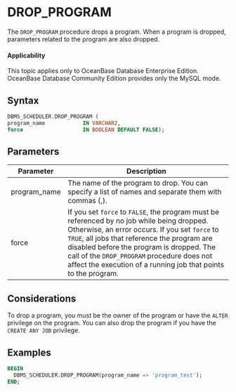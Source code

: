 # DROP_PROGRAM

The `DROP_PROGRAM` procedure drops a program. When a program is dropped, parameters related to the program are also dropped.

<main id="notice" >
    <h4>Applicability</h4>
    <p>This topic applies only to OceanBase Database Enterprise Edition. OceanBase Database Community Edition provides only the MySQL mode. </p>
  </main>

## Syntax

```sql
DBMS_SCHEDULER.DROP_PROGRAM (
program_name            IN VARCHAR2,
force                   IN BOOLEAN DEFAULT FALSE);
```

## Parameters

| Parameter | Description |
|--------------|----------------------|
| program_name | The name of the program to drop. You can specify a list of names and separate them with commas (,).  |
| force | If you set `force` to `FALSE`, the program must be referenced by no job while being dropped. Otherwise, an error occurs.  If you set `force` to `TRUE`, all jobs that reference the program are disabled before the program is dropped.  The call of the `DROP_PROGRAM` procedure does not affect the execution of a running job that points to the program.  |



## Considerations

To drop a program, you must be the owner of the program or have the `ALTER` privilege on the program. You can also drop the program if you have the `CREATE ANY JOB` privilege.

## Examples

```sql
BEGIN
  DBMS_SCHEDULER.DROP_PROGRAM(program_name => 'program_test');
END;
```

